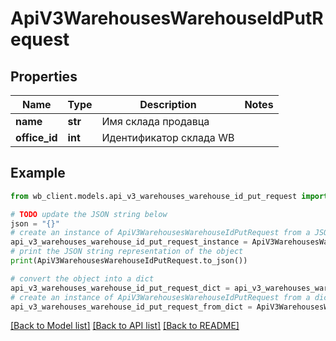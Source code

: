 # ApiV3WarehousesWarehouseIdPutRequest


## Properties

Name | Type | Description | Notes
------------ | ------------- | ------------- | -------------
**name** | **str** | Имя склада продавца | 
**office_id** | **int** | Идентификатор склада WB | 

## Example

```python
from wb_client.models.api_v3_warehouses_warehouse_id_put_request import ApiV3WarehousesWarehouseIdPutRequest

# TODO update the JSON string below
json = "{}"
# create an instance of ApiV3WarehousesWarehouseIdPutRequest from a JSON string
api_v3_warehouses_warehouse_id_put_request_instance = ApiV3WarehousesWarehouseIdPutRequest.from_json(json)
# print the JSON string representation of the object
print(ApiV3WarehousesWarehouseIdPutRequest.to_json())

# convert the object into a dict
api_v3_warehouses_warehouse_id_put_request_dict = api_v3_warehouses_warehouse_id_put_request_instance.to_dict()
# create an instance of ApiV3WarehousesWarehouseIdPutRequest from a dict
api_v3_warehouses_warehouse_id_put_request_from_dict = ApiV3WarehousesWarehouseIdPutRequest.from_dict(api_v3_warehouses_warehouse_id_put_request_dict)
```
[[Back to Model list]](../README.md#documentation-for-models) [[Back to API list]](../README.md#documentation-for-api-endpoints) [[Back to README]](../README.md)


